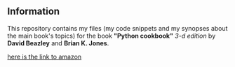 Information
-----------

This repository contains my files (my code snippets and my synopses about the main book's topics) 
for the book **"Python cookbook"** *3-d edition* by **David Beazley** and **Brian K. Jones**.
 
[here is the link to amazon](http://www.amazon.com/Python-Cookbook-Third-David-Beazley/dp/1449340377) 


